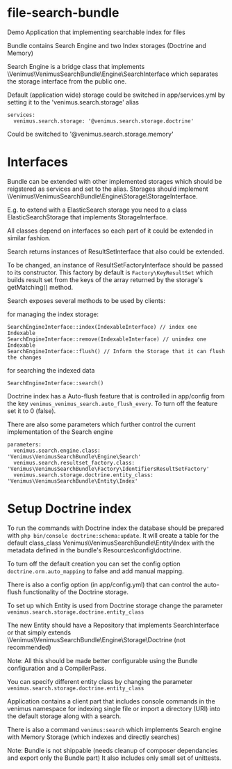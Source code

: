 # file-search-bundle
Demo Application that implementing searchable index for files

Bundle contains Search Engine and two Index storages (Doctrine and Memory)

Search Engine is a bridge class that implements \Venimus\VenimusSearchBundle\Engine\SearchInterface
which separates the storage interface from the public one.

Default (application wide) storage could be switched in app/services.yml by setting it to the 
'venimus.search.storage' alias

```
services:
  venimus.search.storage: '@venimus.search.storage.doctrine'
```

Could be switched to '@venimus.search.storage.memory'

# Interfaces

Bundle can be extended with other implemented storages which should be reigstered as services and set to the alias.
Storages should implement \Venimus\VenimusSearchBundle\Engine\Storage\StorageInterface.

E.g. to extend with a ElasticSearch storage you need to a class ElasticSearchStorage that implements StorageInterface.

All classes depend on interfaces so each part of it could be extended in similar fashion.

Search returns instances of ResultSetInterface that also could be extended.

To be changed, an instance of ResultSetFactoryInterface should be passed to its constructor.
This factory by default is `Factory\KeyResultSet` which builds result set from the keys of the array returned
by the storage's getMatching() method.

Search exposes several methods to be used by clients:

for managing the index storage:
```
SearchEngineInterface::index(IndexableInterface) // index one Indexable
SearchEngineInterface::remove(IndexableInterface) // unindex one Indexable
SearchEngineInterface::flush() // Inform the Storage that it can flush the changes
```

for searching the indexed data
```
SearchEngineInterface::search()
```

Doctrine index has a Auto-flush feature that is controlled in app/config
from the key `venimus_venimus_search.auto_flush_every`.
To turn off the feature set it to 0 (false).

There are also some parameters which further control the current implementation of the Search engine

```
parameters:
  venimus.search.engine.class: 'Venimus\VenimusSearchBundle\Engine\Search'
  venimus.search.resultset_factory.class: 'Venimus\VenimusSearchBundle\Factory\IdentifiersResultSetFactory'
  venimus.search.storage.doctrine.entity_class: 'Venimus\VenimusSearchBundle\Entity\Index'
```

# Setup Doctrine index

To run the commands with Doctrine index the database should be prepared with `php bin/console doctrine:schema:update`.
It will create a table for the default class_class Venimus\VenimusSearchBundle\Entity\Index
with the metadata defined in the bundle's Resources\config\doctrine.

To turn off the default creation you can set the config option `doctrine.orm.auto_mapping` to false and add manual
mapping.

There is also a config option (in app/config.yml) that can control the auto-flush functionality of the Doctrine storage.

To set up which Entity is used from Doctrine storage change the parameter `venimus.search.storage.doctrine.entity_class`

The new Entity should have a Repository that implements SearchInterface 
or that simply extends \Venimus\VenimusSearchBundle\Engine\Storage\Doctrine (not recommended)

Note: All this should be made better configurable using the Bundle configuration and a CompilerPass.

You can specify different entity class by changing the parameter `venimus.search.storage.doctrine.entity_class`

Application contains a client part that includes console commands in the venimus namespace
for indexing single file or import a directory (URI) into the default storage along with a search.

There is also a command `venimus:search` which implements Search engine with Memory Storage
(which indexes and directly searches)

Note: Bundle is not shippable (needs cleanup of composer dependancies and export only the Bundle part)
It also includes only small set of unittests.

